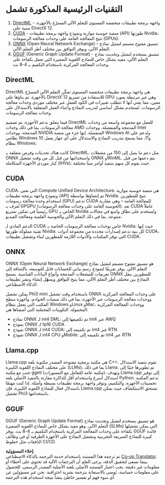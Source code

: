 <!--
CO_OP_TRANSLATOR_METADATA:
{
  "original_hash": "9841486ba4cf2590fabe609b925b00eb",
  "translation_date": "2025-03-27T06:06:45+00:00",
  "source_file": "md\\01.Introduction\\01\\01.Understandingtech.md",
  "language_code": "ar"
}
-->
# التقنيات الرئيسية المذكورة تشمل

1. [DirectML](https://learn.microsoft.com/windows/ai/directml/dml?WT.mc_id=aiml-138114-kinfeylo) - واجهة برمجة تطبيقات منخفضة المستوى للتعلم الآلي المسرّع بالأجهزة، مبنية على DirectX 12.
2. [CUDA](https://blogs.nvidia.com/blog/what-is-cuda-2/) - منصة حوسبة موازية ونموذج واجهة برمجة تطبيقات (API) طورتها Nvidia، تتيح المعالجة العامة على وحدات معالجة الرسومات (GPUs).
3. [ONNX](https://onnx.ai/) (Open Neural Network Exchange) - تنسيق مفتوح مصمم لتمثيل نماذج التعلم الآلي، ويوفر التوافق بين مختلف أطر التعلم الآلي.
4. [GGUF](https://github.com/ggerganov/ggml/blob/master/docs/gguf.md) (Generic Graph Update Format) - تنسيق يستخدم لتمثيل وتحديث نماذج التعلم الآلي، مفيد بشكل خاص للنماذج اللغوية الصغيرة التي تعمل بكفاءة على وحدات المعالجة المركزية باستخدام التكميم بـ 4-8 بت.

## DirectML

DirectML هي واجهة برمجة تطبيقات منخفضة المستوى تمكّن التعلم الآلي المسرّع بالأجهزة. تم بناؤها على DirectX 12 للاستفادة من تسريع GPU وهي غير مرتبطة بمورد معين، مما يعني أنها لا تتطلب تغييرات في الكود للعمل عبر مختلف موردي وحدات معالجة الرسومات. تُستخدم بشكل أساسي لتدريب النماذج وأعباء العمل المتعلقة بالاستدلال على وحدات معالجة الرسومات.

فيما يتعلق بدعم الأجهزة، تم تصميم DirectML للعمل مع مجموعة واسعة من وحدات معالجة الرسومات، بما في ذلك وحدات AMD المدمجة والمنفصلة، ووحدات Intel المدمجة، ووحدات NVIDIA المنفصلة. إنها جزء من منصة Windows AI وتُدعم على نظامي Windows 10 و11، مما يسمح بتدريب النماذج والاستدلال على أي جهاز يعمل بنظام Windows.

كانت هناك تحديثات وفرص متعلقة بـ DirectML، مثل دعم ما يصل إلى 150 من مشغلات ONNX واستخدامها من قبل كل من وقت تشغيل ONNX وWinML. يتم دعمها من قبل كبار موردي الأجهزة المتكاملة (IHVs)، حيث يقوم كل منهم بتنفيذ أوامر ميتا مختلفة.

## CUDA

CUDA، التي تعني Compute Unified Device Architecture، هي منصة حوسبة موازية ونموذج واجهة برمجة تطبيقات (API) تم إنشاؤها بواسطة Nvidia. تتيح للمطورين استخدام وحدة معالجة رسومات (GPU) تدعم CUDA للمعالجة العامة – وهي مقاربة تُعرف بـ GPGPU (الحوسبة العامة على وحدات معالجة الرسومات). تعد CUDA عاملاً رئيسياً في تمكين تسريع GPU الخاص بـ Nvidia وتُستخدم على نطاق واسع في مجالات متنوعة، بما في ذلك التعلم الآلي والحوسبة العلمية ومعالجة الفيديو.

الدعم المادي لـ CUDA خاص بوحدات معالجة الرسومات الخاصة بـ Nvidia، حيث إنها تقنية مملوكة طورتها Nvidia. كل بنية تدعم إصدارات محددة من مجموعة أدوات CUDA، التي توفر المكتبات والأدوات اللازمة للمطورين لبناء وتشغيل تطبيقات CUDA.

## ONNX

ONNX (Open Neural Network Exchange) هو تنسيق مفتوح مصمم لتمثيل نماذج التعلم الآلي. يوفر تعريفًا لنموذج رسم بياني للحسابات قابل للتوسعة، بالإضافة إلى تعريفات للمشغلات المدمجة وأنواع البيانات القياسية. يسمح ONNX للمطورين بنقل النماذج بين مختلف أطر التعلم الآلي، مما يتيح التوافق ويسهّل إنشاء ونشر تطبيقات الذكاء الاصطناعي.

يمكن تشغيل Phi3 mini باستخدام وقت تشغيل ONNX على وحدات المعالجة المركزية ووحدات معالجة الرسومات عبر الأجهزة، بما في ذلك منصات الخوادم، وأجهزة سطح المكتب التي تعمل بنظام Windows وLinux وMac، ووحدات المعالجة المركزية المحمولة. التكوينات المحسّنة التي أضفناها هي:

- نماذج ONNX لـ int4 DML: تم تكميمها إلى int4 عبر AWQ  
- نموذج ONNX لـ fp16 CUDA  
- نموذج ONNX لـ int4 CUDA: تم تكميمه إلى int4 عبر RTN  
- نموذج ONNX لـ int4 CPU وMobile: تم تكميمه إلى int4 عبر RTN  

## Llama.cpp

Llama.cpp هي مكتبة برمجية مفتوحة المصدر مكتوبة بلغة C++. تقوم بتنفيذ الاستدلال على مختلف النماذج اللغوية الكبيرة (LLMs)، بما في ذلك Llama. تم تطويرها جنبًا إلى جنب مع مكتبة ggml (مكتبة عامة للتعامل مع التنسورات)، وتهدف Llama.cpp إلى توفير استدلال أسرع واستخدام أقل للذاكرة مقارنة بالتنفيذ الأصلي بلغة Python. تدعم المكتبة تحسينات الأجهزة، والتكميم، وتوفر واجهة برمجة تطبيقات بسيطة وأمثلة. إذا كنت مهتمًا باستدلال فعال للنماذج اللغوية الكبيرة، فإن Llama.cpp تستحق الاستكشاف حيث يمكن تشغيل Phi3 باستخدامها.

## GGUF

GGUF (Generic Graph Update Format) هو تنسيق يستخدم لتمثيل وتحديث نماذج التعلم الآلي. وهو مفيد بشكل خاص للنماذج اللغوية الصغيرة (SLMs) التي يمكن تشغيلها بكفاءة على وحدات المعالجة المركزية باستخدام التكميم بـ 4-8 بت. يوفر GGUF فائدة كبيرة للنماذج السريعة التجريبية وتشغيل النماذج على الأجهزة الطرفية أو في وظائف الدُفعات مثل خطوط CI/CD.

**إخلاء المسؤولية**:  
تم ترجمة هذا المستند باستخدام خدمة الترجمة بالذكاء الاصطناعي [Co-op Translator](https://github.com/Azure/co-op-translator). بينما نسعى لتحقيق الدقة، يرجى العلم أن الترجمات الآلية قد تحتوي على أخطاء أو معلومات غير دقيقة. يجب اعتبار المستند الأصلي بلغته الأصلية المصدر الرسمي. للحصول على معلومات حساسة، يُوصى بالاستعانة بترجمة بشرية احترافية. نحن غير مسؤولين عن أي سوء فهم أو تفسير خاطئ ينشأ نتيجة استخدام هذه الترجمة.